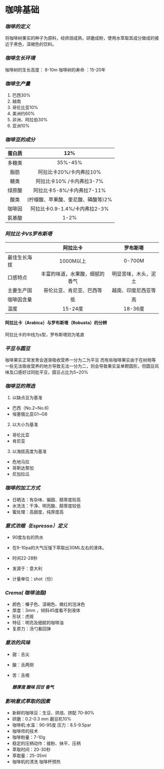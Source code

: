 # 咖啡基础 

### ***咖啡的定义***

将咖啡树果实的种子为原料，经烘焙成熟，研磨成粉，使用水萃取其成分做成的接近于黑色，深褐色的饮料。

### ***咖啡生长环境***

咖啡树的生长高度： 8-10m
咖啡树的寿命 ：15-20年

### ***咖啡生产量***

1. 巴西30%
2. 越南
3. 哥伦比亚10%
4. 美洲约60%
5. 非洲、阿拉伯30%
6. 亚洲10%

### ***咖啡豆的成分***
蛋白质 | 12%
:---: | :---:
多糖类 | 35%-45% 
脂肪 | 阿拉比卡20%/卡内弗拉10%
糖类 | 阿拉比卡10% /卡内弗拉3-7%
绿原酸 | 阿拉比卡5-8%/卡内弗拉7-11%
酸类 | (柠檬酸、苹果酸、奎尼酸、磷酸等)2%
咖啡因 | 阿拉比卡0.9-1.4%/卡内弗拉2-3%
氨基酸 | 1-2%

### ***阿拉比卡VS罗布斯塔***

|              |            阿拉比卡            |       罗布斯塔       |
| :----------- | :----------------------------: | :------------------: |
| 最佳生长海拔 |           1000M以上            |        0-700M        |
| 口感特点     | 丰富的味道，水果酸，细腻的香气 | 明显苦味，木头，泥土 |
| 主要生产国   |    哥伦比亚、肯尼亚、巴西等    |  越南、印度尼西亚等  |
| 咖啡因含量   |               低               |          高          |
| 温度         |            15-24度             |       18-36度        |

#### 阿拉比卡（Arabica）与罗布斯塔（Robusta）的分辨
阿拉比卡的中线为s型，罗布斯塔则为笔直

### ***平豆与圆豆***

咖啡果实正常发育会逐渐吸收营养一分为二为平豆
而有些咖啡果实由于在树梢等一些无法吸收营养的地方导致无法一分为二，则会导致果实呈单颗圆形，但圆豆风味及口感好过同批平豆，圆豆占比为5~20%

### ***咖啡豆的筛选***

1. 以缺点豆为基准
* 巴西（No.2~No.6)
* 埃塞俄比亚G1~G8  
2. 以大小为基准
* 哥伦比亚
* 肯尼亚
3. 以海拔高度为基准
* 危地马拉
* 哥斯达黎加
* 尼加拉瓜

### ***咖啡的加工方式***
* 日晒法：有杂味、偏甜、醇厚度较高
* 水洗法：干净、明亮酸、醇厚度较低
* 蜜处理：高甜度，纯厚度高

### ***意式浓缩（Espresso）定义***
* 90度左右的热水

* 在9-10pa的大气压强下萃取出30ML左右的液体。

* 时间22-28秒

* 发源于：意大利

* 计量单位：shot（份）  

### ***Crema( 咖啡油脂)***

* 颜色：榛子色、深褐色、微红的泡沫色
* 厚度：3mm  ，倾斜45度看不到液体
* 形状：虎斑
* 特征：明亮及细腻的咖啡油
* 复原力：汤勺看回弹

### ***意浓的风味***
* 甜：舌尖     
* 酸：舌两侧 
* 苦：舌根

  ##### 醇厚度 酸味 回甘 香气

### ***影响意式萃取的因素***
* 新鲜的咖啡豆：生豆、烘焙、拼配 70-80%
* 研磨：0.2-0.3 mm           磨豆机10%
* 咖啡机:水温：90-95度 压力：8.5-9.5par
* 咖啡师的技术
* 咖啡粉量：7-10g
* 稳定的压柄动作：接粉、抹平、压柄
* 萃取时间：20-30秒  
* 萃取量：25-35ml
* 咖啡机的清洗     咖啡杯预热
